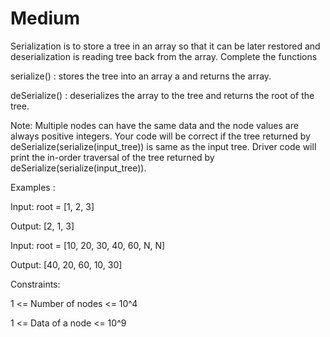 # Medium

Serialization is to store a tree in an array so that it can be later restored and deserialization is reading tree back from the array. Complete the functions

serialize() : stores the tree into an array a and returns the array.

deSerialize() : deserializes the array to the tree and returns the root of the tree.

Note: Multiple nodes can have the same data and the node values are always positive integers. Your code will be correct if the tree returned by deSerialize(serialize(input_tree)) is same as the input tree. Driver code will print the in-order traversal of the tree returned by deSerialize(serialize(input_tree)).

Examples :

Input: root = [1, 2, 3]
      
Output: [2, 1, 3]

Input: root = [10, 20, 30, 40, 60, N, N]
      
Output: [40, 20, 60, 10, 30]


Constraints:

1 <= Number of nodes <= 10^4

1 <= Data of a node <= 10^9
